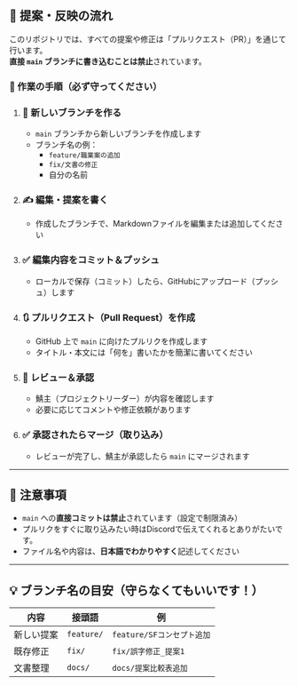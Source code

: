 ## 🔁 提案・反映の流れ

このリポジトリでは、すべての提案や修正は「プルリクエスト（PR）」を通じて行います。  
**直接 `main` ブランチに書き込むことは禁止**されています。

### 📝 作業の手順（必ず守ってください）

1. ### 🔀 新しいブランチを作る
   - `main` ブランチから新しいブランチを作成します
   - ブランチ名の例：
     - `feature/職業案の追加`
     - `fix/文書の修正`
     - 自分の名前

2. ### ✍️ 編集・提案を書く
   - 作成したブランチで、Markdownファイルを編集または追加してください

3. ### ✅ 編集内容をコミット＆プッシュ
   - ローカルで保存（コミット）したら、GitHubにアップロード（プッシュ）します

4. ### 🔃 プルリクエスト（Pull Request）を作成
   - GitHub 上で `main` に向けたプルリクを作成します
   - タイトル・本文には「何を」書いたかを簡潔に書いてください

5. ### 👀 レビュー＆承認
   - 鯖主（プロジェクトリーダー）が内容を確認します
   - 必要に応じてコメントや修正依頼があります

6. ### ✅ 承認されたらマージ（取り込み）
   - レビューが完了し、鯖主が承認したら `main` にマージされます

---

## 📌 注意事項

- `main` への**直接コミットは禁止**されています（設定で制限済み）
- プルリクをすぐに取り込みたい時はDiscordで伝えてくれるとありがたいです。
- ファイル名や内容は、**日本語でわかりやすく**記述してください

---

## 💡 ブランチ名の目安（守らなくてもいいです！）

| 内容         | 接頭語       | 例                             |
|--------------|--------------|--------------------------------|
| 新しい提案   | `feature/`   | `feature/SFコンセプト追加`       |
| 既存修正     | `fix/`       | `fix/誤字修正_提案1`            |
| 文書整理     | `docs/`      | `docs/提案比較表追加`           |

